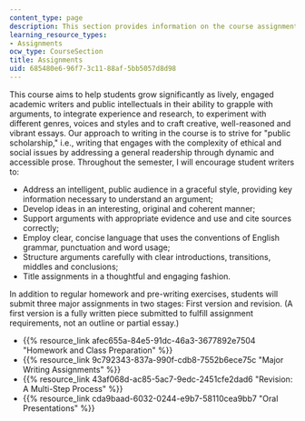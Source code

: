 ```yaml
---
content_type: page
description: This section provides information on the course assignments.
learning_resource_types:
- Assignments
ocw_type: CourseSection
title: Assignments
uid: 685480e6-96f7-3c11-88af-5bb5057d8d98
---
```


This course aims to help students grow significantly as lively, engaged academic writers and public intellectuals in their ability to grapple with arguments, to integrate experience and research, to experiment with different genres, voices and styles and to craft creative, well-reasoned and vibrant essays. Our approach to writing in the course is to strive for "public scholarship," i.e., writing that engages with the complexity of ethical and social issues by addressing a general readership through dynamic and accessible prose. Throughout the semester, I will encourage student writers to:

*   Address an intelligent, public audience in a graceful style, providing key information necessary to understand an argument;
*   Develop ideas in an interesting, original and coherent manner;
*   Support arguments with appropriate evidence and use and cite sources correctly;
*   Employ clear, concise language that uses the conventions of English grammar, punctuation and word usage;
*   Structure arguments carefully with clear introductions, transitions, middles and conclusions;
*   Title assignments in a thoughtful and engaging fashion.

In addition to regular homework and pre-writing exercises, students will submit three major assignments in two stages: First version and revision. (A first version is a fully written piece submitted to fulfill assignment requirements, not an outline or partial essay.)

*   {{% resource_link afec655a-84e5-91dc-46a3-3677892e7504 "Homework and Class Preparation" %}}
*   {{% resource_link 9c792343-837a-990f-cdb8-7552b6ece75c "Major Writing Assignments" %}}
*   {{% resource_link 43af068d-ac85-5ac7-9edc-2451cfe2dad6 "Revision: A Multi-Step Process" %}}
*   {{% resource_link cda9baad-6032-0244-e9b7-58110cea9bb7 "Oral Presentations" %}}
